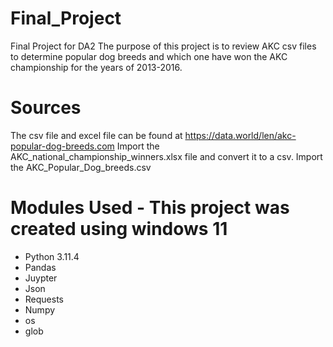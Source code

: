 # Final_Project
Final Project for DA2 
The purpose of this project is to review AKC csv files to determine popular dog breeds and which one have won the AKC championship for the years of 2013-2016. 
# Sources
The csv file and excel file can be found at https://data.world/len/akc-popular-dog-breeds.com
Import the AKC_national_championship_winners.xlsx file and convert it to a csv.
Import the AKC_Popular_Dog_breeds.csv
# Modules Used - This project was created using windows 11
* Python 3.11.4
* Pandas
* Juypter
* Json
* Requests
* Numpy
* os
* glob 
